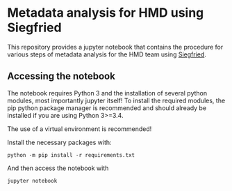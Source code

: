 # Metadata analysis for HMD using Siegfried
This repository provides a jupyter notebook that contains the procedure for various steps of metadata analysis for the HMD team using [Siegfried](https://www.itforarchivists.com/siegfried/). 

## Accessing the notebook
The notebook requires Python 3 and the installation of several python modules, most importantly jupyter itself! To install the required modules, the pip python package manager is recommended and should already be installed if you are using Python 3>=3.4. 

The use of a virtual environment is recommended!

Install the necessary packages with:
```
python -m pip install -r requirements.txt

```

And then access the notebook with
```
jupyter notebook
```

